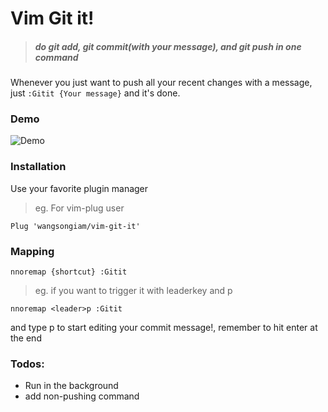 # Vim Git it!
> ##### do git add, git commit(with your message), and git push in one command

Whenever you just want to push all your recent changes with a message, just
`:Gitit {Your message}` and it's done.
### Demo
![Demo](https://cdn.rawgit.com/wangsongiam/vim-git-it/4fbe4e42/demo/git%20it.gif)

### Installation 
Use your favorite plugin manager
> eg. For vim-plug user
```
Plug 'wangsongiam/vim-git-it'
```

### Mapping
```vim
nnoremap {shortcut} :Gitit 
```
> eg. if you want to trigger it with leaderkey and p
```vim
nnoremap <leader>p :Gitit
```
and type <leader>p to start editing your commit message!, remember to hit enter
at the end


### Todos:
* Run in the background
* add non-pushing command
